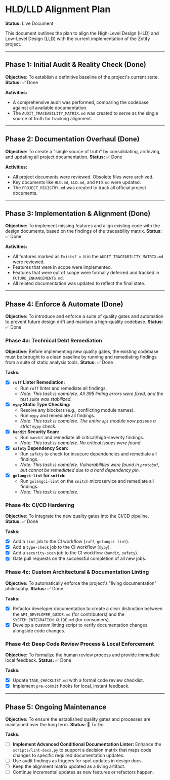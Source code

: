# HLD/LLD Alignment Plan

**Status:** Live Document

This document outlines the plan to align the High-Level Design (HLD) and Low-Level Design (LLD) with the current implementation of the Zotify project.

---

## Phase 1: Initial Audit & Reality Check (Done)

**Objective:** To establish a definitive baseline of the project's current state.
**Status:** ✅ Done

**Activities:**
- A comprehensive audit was performed, comparing the codebase against all available documentation.
- The `AUDIT_TRACEABILITY_MATRIX.md` was created to serve as the single source of truth for tracking alignment.

---

## Phase 2: Documentation Overhaul (Done)

**Objective:** To create a "single source of truth" by consolidating, archiving, and updating all project documentation.
**Status:** ✅ Done

**Activities:**
- All project documents were reviewed. Obsolete files were archived.
- Key documents like `HLD.md`, `LLD.md`, and `PID.md` were updated.
- The `PROJECT_REGISTRY.md` was created to track all official project documents.

---

## Phase 3: Implementation & Alignment (Done)

**Objective:** To implement missing features and align existing code with the design documents, based on the findings of the traceability matrix.
**Status:** ✅ Done

**Activities:**
- All features marked as `Exists? = N` in the `AUDIT_TRACEABILITY_MATRIX.md` were reviewed.
- Features that were in scope were implemented.
- Features that were out of scope were formally deferred and tracked in `FUTURE_ENHANCEMENTS.md`.
- All related documentation was updated to reflect the final state.

---

## Phase 4: Enforce & Automate (Done)

**Objective:** To introduce and enforce a suite of quality gates and automation to prevent future design drift and maintain a high-quality codebase.
**Status:** ✅ Done

### Phase 4a: Technical Debt Remediation
**Objective:** Before implementing new quality gates, the existing codebase must be brought to a clean baseline by running and remediating findings from a suite of static analysis tools.
**Status:** ✅ Done

**Tasks:**
- [x] **`ruff` Linter Remediation:**
    - Run `ruff` linter and remediate all findings.
    - *Note: This task is complete. All 395 linting errors were fixed, and the test suite was stabilized.*
- [x] **`mypy` Static Type Checking:**
    - Resolve any blockers (e.g., conflicting module names).
    - Run `mypy` and remediate all findings.
    - *Note: This task is complete. The entire `api` module now passes a strict `mypy` check.*
- [x] **`bandit` Security Scan:**
    - Run `bandit` and remediate all critical/high-severity findings.
    - *Note: This task is complete. No critical issues were found.*
- [x] **`safety` Dependency Scan:**
    - Run `safety` to check for insecure dependencies and remediate all findings.
    - *Note: This task is complete. Vulnerabilities were found in `protobuf`, but cannot be remediated due to a hard dependency pin.*
- [x] **`golangci-lint` for `snitch`:**
    - Run `golangci-lint` on the `snitch` microservice and remediate all findings.
    - *Note: This task is complete.*

### Phase 4b: CI/CD Hardening
**Objective:** To integrate the new quality gates into the CI/CD pipeline.
**Status:** ✅ Done

**Tasks:**
- [x] Add a `lint` job to the CI workflow (`ruff`, `golangci-lint`).
- [x] Add a `type-check` job to the CI workflow (`mypy`).
- [x] Add a `security-scan` job to the CI workflow (`bandit`, `safety`).
- [x] Gate pull requests on the successful completion of all new jobs.

### Phase 4c: Custom Architectural & Documentation Linting
**Objective:** To automatically enforce the project's "living documentation" philosophy.
**Status:** ✅ Done

**Tasks:**
- [x] Refactor developer documentation to create a clear distinction between the `API_DEVELOPER_GUIDE.md` (for contributors) and the `SYSTEM_INTEGRATION_GUIDE.md` (for consumers).
- [x] Develop a custom linting script to verify documentation changes alongside code changes.

### Phase 4d: Deep Code Review Process & Local Enforcement
**Objective:** To formalize the human review process and provide immediate local feedback.
**Status:** ✅ Done

**Tasks:**
- [x] Update `TASK_CHECKLIST.md` with a formal code review checklist.
- [x] Implement `pre-commit` hooks for local, instant feedback.

---

## Phase 5: Ongoing Maintenance

**Objective:** To ensure the established quality gates and processes are maintained over the long term.
**Status:** 📝 To Do

**Tasks:**
- [ ] **Implement Advanced Conditional Documentation Linter:** Enhance the `scripts/lint-docs.py` to support a decision matrix that maps code changes to specific required documentation updates.
- [ ] Use audit findings as triggers for spot updates in design docs.
- [ ] Keep the alignment matrix updated as a living artifact.
- [ ] Continue incremental updates as new features or refactors happen.